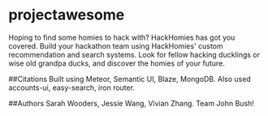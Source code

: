 projectawesome
==============
Hoping to find some homies to hack with? HackHomies has got you covered. Build your hackathon team using HackHomies' custom recommendation and search systems. Look for fellow hacking ducklings or wise old grandpa ducks, and discover the homies of your future.

##Citations
Built using Meteor, Semantic UI, Blaze, MongoDB. 
Also used accounts-ui, easy-search, iron router. 

##Authors
Sarah Wooders, Jessie Wang, Vivian Zhang. Team John Bush!

